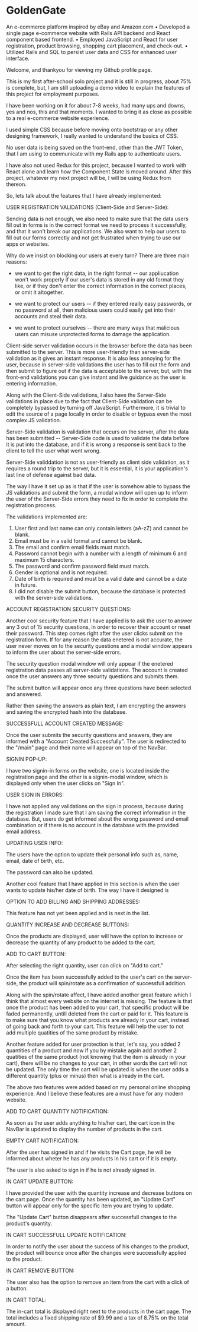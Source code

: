 # GoldenGate

An e-commerce platform inspired by eBay and Amazon.com
• Developed a single page e-commerce website with Rails API backend and React component based frontend. 
• Employed JavaScript and React for user registration, product browsing, shopping cart placement, and check-out.
• Utilized Rails and SQL to persist user data and CSS for enhanced user interface.

Welcome, and thankyou for viewing my Github profile page.

This is my first after-school solo project and it is still in progress, about 75% is complete, but, I am still uploading a demo video to explain the features of this project for employment purposes.

I have been working on it for about 7-8 weeks, had many ups and downs, yes and nos, this and that moments. I wanted to bring it as close as possible to a real e-commerce website experience.

I used simple CSS because before moving onto bootstrap or any other designing framework, I really wanted to understand the basics of CSS.

No user data is being saved on the front-end, other than the JWT Token, that I am using to communicate with my Rails app to authenticate users.

I have also not used Redux for this project, because I wanted to work with React alone and learn how the Component State is moved around. After this project, whatever my next project will be, I will be using Redux from thereon.

So, lets talk about the features that I have already implemented:

USER REGISTRATION VALIDATIONS (Client-Side and Server-Side):

Sending data is not enough, we also need to make sure that the data users fill out in forms is in the correct format we need to process it successfully, and that it won't break our applications. We also want to help our users to fill out our forms correctly and not get frustrated when trying to use our apps or websites.

Why do we insist on blocking our users at every turn? There are three main reasons:

- we want to get the right data, in  the right format -- our appliucation won't work properly if our user's data is stored in any old format they like, or if they don't enter the correct information in the correct places, or omit it altogether.

- we want to protect our users -- if they entered really easy passwords, or no password at all, then malicious users could easily get into their accounts and steal their data.

- we want to protect ourselves -- there are many ways that malicious users can misuse unprotected forms to damage the application.

Client-side server validation occurs in the browser before the data has been submitted to the server. This is more user-friendly than server-side validation as it gives an instant response. It is also less annoying for the user, because in server-side validations the user has to fill out the form and then submit to figure out if the data is acceptable to the server, but, with the front-end validations you can give instant and live guidance as the user is entering information.

Along with the Client-Side validations, I also have the Server-Side validations in place due to the fact that Client-Side validation can be completely bypassed by turning off JavaScript. Furthermore, it is trivial to edit the source of a page locally in order to disable or bypass even the most complex JS validation.

Server-Side validation is validation that occurs on the server, after the data has been submitted -- Server-Side code is used to validate the data before it is put into the database, and if it is wrong a response is sent back to the client to tell the user what went wrong.

Server-Side validdation is not as user-friendly as client side validation, as it requires a round trip to the server, but it is essential, it is your application's last line of defense against bad data.

The way I have it set up as is that if the user is somehow able to bypass the JS validations and submit the form, a modal window will open up to inform the user of the Server-Side errors they need to fix in order to complete the registration process.

The validations implemented are:

1. User first and last name can only contain letters (aA-zZ) and cannot be blank.
2. Email must be in a valid format and cannot be blank.
3. The email and confirm email fields must match.
4. Password cannot begin with a number with a length of minimum 6 and maximum 15 characters.
5. The password and confirm password field must match.
6. Gender is optional and is not required.
7. Date of birth is required and must be a valid date and cannot be a date in future.
8. I did not disable the submit button, because the database is protected with the server-side validations.

ACCOUNT REGISTRATION SECURITY QUESTIONS:

Another cool security feature that I have applied is to ask the user to answer any 3 out of 15 security questions, in order to recover their account or reset their password. This step comes right after the user clicks submit on the registration form. If for any reason the data enetered is not accurate, the user never moves on to the security questions and a modal window appears to inform the user about the server-side errors.

The security question modal window will only appear if the enetered registration data passes all server-side validations. The account is created once the user answers any three security questions and submits them. 

The submit button will appear once any three questions have been selected and answered.

Rather then saving the answers as plain text, I am encrypting the answers and saving the encrypted hash into the database.

SUCCESSFULL ACCOUNT CREATED MESSAGE:

Once the user submits the security questions and answers, they are informed with a "Account Created Successfully". The user is redirected to the "/main" page and their name will appear on top of the NavBar.

SIGNIN POP-UP:

I have two signin-in forms on the website, one is located inside the registration page and the other is a signin-modal window, which is displayed only when the user clicks on "Sign In".

USER SIGN IN ERRORS:

I have not applied any validations on the sign in process, because during the registration I made sure that I am saving the correct information in the database. But, users do get informed about the wrong password and email combination or if there is no account in the database with the provided email address.


UPDATING USER INFO:

The users have the option to update their personal info such as, name, email, date of birth, etc.

The password can also be updated.

Another cool feature that I have applied in this section is when the user wants to update his/her date of birth. The way I have it designed is 

OPTION TO ADD BILLING AND SHIPPING ADDRESSES:

This feature has not yet been applied and is next in the list.

QUANTITY INCREASE AND DECREASE BUTTONS:

Once the products are displayed, user will have the option to increase or decrease the quantity of any product to be added to the cart.

ADD TO CART BUTTON:

After selecting the right quantity, user can click on "Add to cart."

Once the item has been successfully added to the user's cart on the server-side, the product will spin/rotate as a confirmation of successfull addition.

Along with the spin/rotate affect, I have added another great feature which I think that almost every website on the internet is missing. The feature is that once the product has been added to your cart, that specific product will be faded permanently, untill deleted from the cart or paid for it. This feature is to make sure that you know what products are already in your cart, instead of going back and forth to your cart. This feature will help the user to not add multiple quatities of the same product by mistake.

Another feature added for user protection is that, let's say, you added 2 quantities of a product and now if you by mistake again add another 2 quatities of the same product (not knowing that the item is already in your cart), there will be no changes to your cart, in other words the cart will not be updated. The only time the cart will be updated is when the user adds a different quantity (plus or minus) then what is already in the cart.

The above two features were added based on my personal online shopping experience. And I believe these features are a must have for any modern website.

ADD TO CART QUANTITY NOTIFICATION:

As soon as the user adds anything to his/her cart, the cart icon in the NavBar is updated to display the number of products in the cart.

EMPTY CART NOTIFICATION:

After the user has signed in and if he visits the Cart page, he will be informed about wheter he has any products in his cart or if it is empty.

The user is also asked to sign in if he is not already signed in.

IN CART UPDATE BUTTON:

I have provided the user with the quantity increase and decrease buttons on the cart page. Once the quantity has been updated, an "Update Cart" button will appear only for the specific item you are trying to update.

The "Update Cart" button disappears after successfull changes to the product's quantity.

IN CART SUCCESSFULL UPDATE NOTIFICATION:

In order to notify the user about the success of his changes to the product, the product will bounce once after the changes were successfully applied to the product.

IN CART REMOVE BUTTON:

The user also has the option to remove an item from the cart with a click of a button.

IN CART TOTAL:

The in-cart total is displayed right next to the products in the cart page. The total includes a fixed shipping rate of $9.99 and a tax of 8.75% on the total amount.















